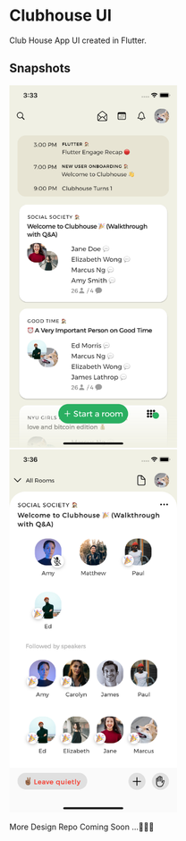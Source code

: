 # Clubhouse UI

Club House App UI created in Flutter.

## Snapshots

<p>
<img src="./snapshots/home.png" width="300"/>
<img src="./snapshots/details.png" width="300"/>
</p>


More Design Repo Coming Soon ...🎉✌🏾